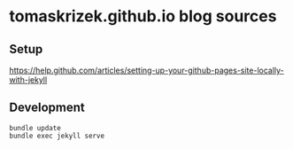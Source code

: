 # tomaskrizek.github.io blog sources

## Setup

https://help.github.com/articles/setting-up-your-github-pages-site-locally-with-jekyll

## Development

```console
bundle update
bundle exec jekyll serve
```
